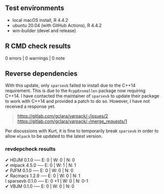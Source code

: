 ## Test environments

* local macOS install, R 4.4.2
* ubuntu 20.04 (with GitHub Actions), R 4.4.2
* win-builder (devel and release)

## R CMD check results

0 errors | 0 warnings | 0 note

## Reverse dependencies

With this update, only `sparsevb` failed to install due to the C++14 requirement. 
This is due to the `RcppEnsmallen` package now requiring C++14. I have 
contacted the maintainer of `sparsevb` to update their package to work with
C++14 and provided a patch to do so. However, I have not received a response
yet. 

> https://gitlab.com/gclara/varpack/-/issues/2
> https://gitlab.com/gclara/varpack/-/merge_requests/1

Per discussions with Kurt, it is fine to temporarily break `sparsevb` in order
to allow `mlpack` to be updated to the latest version.

### revdepcheck results

✔ HDJM 0.1.0                             ── E: 0     | W: 0     | N: 0    
✔ mlpack 4.5.0                           ── E: 0     | W: 1     | N: 1    
✔ PJFM 0.1.0                             ── E: 0     | W: 0     | N: 0    
✔ Racmacs 1.2.9                          ── E: 0     | W: 0     | N: 1    
I sparsevb 0.1.0                         ── E: 0  +1 | W: 0     | N: 0-1  
✔ VBJM 0.1.0                             ── E: 0     | W: 0     | N: 0   
